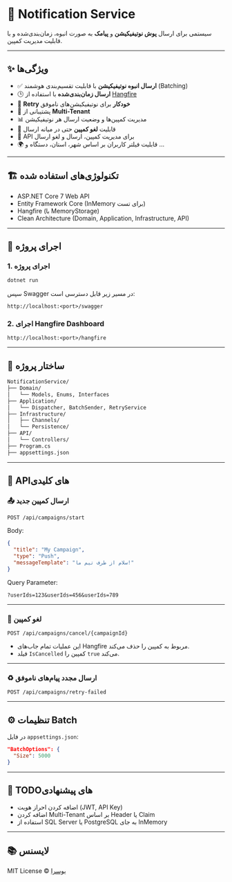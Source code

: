 # 📢 Notification Service

سیستمی برای ارسال **پوش نوتیفیکیشن** و **پیامک** به صورت انبوه، زمان‌بندی‌شده و با قابلیت مدیریت کمپین.

---

## ✨ ویژگی‌ها

- ✅ **ارسال انبوه نوتیفیکیشن** با قابلیت تقسیم‌بندی هوشمند (Batching)
- 🕒 **ارسال زمان‌بندی‌شده** با استفاده از [Hangfire](https://www.hangfire.io/)
- 🔁 **Retry خودکار** برای نوتیفیکیشن‌های ناموفق
- 🧩 پشتیبانی از **Multi-Tenant**
- 📊 مدیریت کمپین‌ها و وضعیت ارسال هر نوتیفیکیشن
- 🚫 قابلیت **لغو کمپین** حتی در میانه ارسال
- 🔄 API برای مدیریت کمپین، ارسال و لغو ارسال
- 🌍 قابلیت فیلتر کاربران بر اساس شهر، استان، دستگاه و ...

---

## 🏗️ تکنولوژی‌های استفاده شده

- ASP.NET Core 7 Web API
- Entity Framework Core (InMemory برای تست)
- Hangfire (با MemoryStorage)
- Clean Architecture (Domain, Application, Infrastructure, API)

---

## 🧪 اجرای پروژه

### 1. اجرای پروژه

```bash
dotnet run
```

سپس Swagger در مسیر زیر قابل دسترسی است:
```
http://localhost:<port>/swagger
```

### 2. اجرای Hangfire Dashboard

```
http://localhost:<port>/hangfire
```

---

## 🧵 ساختار پروژه

```bash
NotificationService/
├── Domain/
│   └── Models, Enums, Interfaces
├── Application/
│   └── Dispatcher, BatchSender, RetryService
├── Infrastructure/
│   ├── Channels/
│   └── Persistence/
├── API/
│   └── Controllers/
├── Program.cs
├── appsettings.json
```

---

## 🔌 APIهای کلیدی

### 📤 ارسال کمپین جدید

```
POST /api/campaigns/start
```

Body:
```json
{
  "title": "My Campaign",
  "type": "Push",
  "messageTemplate": "سلام از طرف تیم ما!"
}
```

Query Parameter:
```
?userIds=123&userIds=456&userIds=789
```

---

### 🛑 لغو کمپین

```
POST /api/campaigns/cancel/{campaignId}
```

- این عملیات تمام جاب‌های Hangfire مربوط به کمپین را حذف می‌کند.
- فیلد `IsCancelled` کمپین را `true` می‌کند.

---

### ♻️ ارسال مجدد پیام‌های ناموفق

```
POST /api/campaigns/retry-failed
```

---

## ⚙️ تنظیمات Batch

در فایل `appsettings.json`:

```json
"BatchOptions": {
  "Size": 5000
}
```

---

## 📁 TODOهای پیشنهادی

- اضافه کردن احراز هویت (JWT, API Key)
- اضافه کردن Multi-Tenant بر اساس Header یا Claim
- استفاده از SQL Server یا PostgreSQL به جای InMemory

---

## 📚 لایسنس

MIT License © [یوسرا](https://github.com/your-github)

